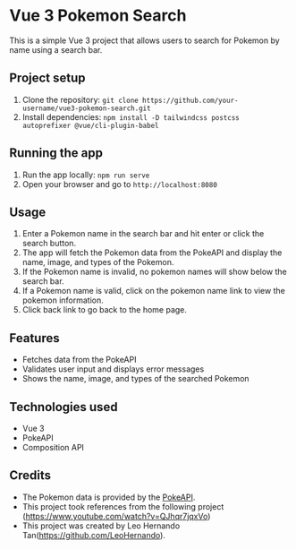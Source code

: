 # Vue 3 Pokemon Search

This is a simple Vue 3 project that allows users to search for Pokemon by name using a search bar.

## Project setup

1. Clone the repository: `git clone https://github.com/your-username/vue3-pokemon-search.git`
2. Install dependencies: `npm install -D tailwindcss postcss autoprefixer @vue/cli-plugin-babel`

## Running the app

1. Run the app locally: `npm run serve`
2. Open your browser and go to `http://localhost:8080`

## Usage

1. Enter a Pokemon name in the search bar and hit enter or click the search button.
2. The app will fetch the Pokemon data from the PokeAPI and display the name, image, and types of the Pokemon.
3. If the Pokemon name is invalid, no pokemon names will show below the search bar.
4. If a Pokemon name is valid, click on the pokemon name link to view the pokemon information.
5. Click back link to go back to the home page.

## Features

- Fetches data from the PokeAPI
- Validates user input and displays error messages
- Shows the name, image, and types of the searched Pokemon

## Technologies used

- Vue 3
- PokeAPI
- Composition API

## Credits

- The Pokemon data is provided by the [PokeAPI](https://pokeapi.co/).
- This project took references from the following project (https://www.youtube.com/watch?v=QJhqr7jqxVo)
- This project was created by Leo Hernando Tan(https://github.com/LeoHernando).
